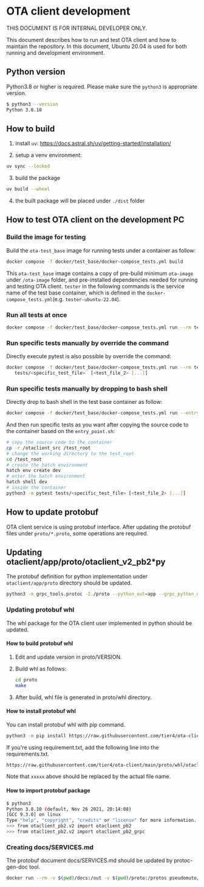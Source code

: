 # OTA client development

THIS DOCUMENT IS FOR INTERNAL DEVELOPER ONLY.

This document describes how to run and test OTA client and how to maintain the repository.
In this document, Ubuntu 20.04 is used for both running and development environment.

## Python version

Python3.8 or higher is required. Please make sure the `python3` is appropriate version.

```bash
$ python3 --version
Python 3.8.10
```

## How to build

1. install `uv`: <https://docs.astral.sh/uv/getting-started/installation/>

2. setup a venv environment:

```bash
uv sync --locked
```

3. build the package

```bash
uv build --wheel
```

4. the built package will be placed under `./dist` folder

## How to test OTA client on the development PC

### Build the image for testing

Build the `ota-test_base` image for running tests under a container as follow:

```bash
docker compose -f docker/test_base/docker-compose_tests.yml build
```

This `ota-test_base` image contains a copy of pre-build minimum `ota-image` under `/ota-image` folder, and pre-installed dependencies needed for running and testing OTA client.
`tester` in the following commands is the service name of the test base container, which is defined in the `docker-compose_tests.yml`(e.g. `tester-ubuntu-22.04`).

### Run all tests at once

```bash
docker compose -f docker/test_base/docker-compose_tests.yml run --rm tester
```

### Run specific tests manually by override the command

Directly execute pytest is also possible by override the command:

```bash
docker compose -f docker/test_base/docker-compose_tests.yml run --rm tester \
   tests/<specific_test_file>  [<test_file_2> [...]]
```

### Run specific tests manually by dropping to bash shell

Directly drop to bash shell in the test base container as follow:

```bash
docker compose -f docker/test_base/docker-compose_tests.yml run --entrypoint bash --rm tester
```

And then run specific tests as you want after copying the source code to the container based on the `entry_point.sh`:

```bash
# copy the source code to the container
cp -r /otaclient_src /test_root
# change the working directory to the test_root
cd /test_root
# create the hatch environment
hatch env create dev
# enter the hatch environment
hatch shell dev
# inside the container
python3 -m pytest tests/<specific_test_file> [<test_file_2> [...]]
```

## How to update protobuf

OTA client service is using protobuf interface.
After updating the protobuf files under `proto/*.proto`, some operations are required.

## Updating otaclient/app/proto/otaclient_v2_pb2*py

The protobuf definition for python implementation under `otaclient/app/proto` directory should be updated.

```bash
python3 -m grpc_tools.protoc -I./proto --python_out=app --grpc_python_out=app ./proto/otaclient_v2.proto
```

### Updating protobuf whl

The whl package for the OTA client user implemented in python should be updated.

#### How to build protobuf whl

1. Edit and update version in proto/VERSION.
2. Build whl as follows:

   ```bash
   cd proto
   make
   ```

3. After build, whl file is generated in proto/whl directory.

#### How to install protobuf whl

You can install protobuf whl with pip command.

```bash
python3 -m pip install https://raw.githubusercontent.com/tier4/ota-client/main/proto/whl/otaclient_pb2-xxxxx-py3-none-any.whl
```

If you're using requirement.txt, add the following line into the requirements.txt.

```bash
https://raw.githubusercontent.com/tier4/ota-client/main/proto/whl/otaclient_pb2-xxxxx-py3-none-any.whl
```

Note that `xxxxx` above should be replaced by the actual file name.

#### How to import protobuf package

```bash
$ python3
Python 3.8.10 (default, Nov 26 2021, 20:14:08)
[GCC 9.3.0] on linux
Type "help", "copyright", "credits" or "license" for more information.
>>> from otaclient_pb2.v2 import otaclient_pb2
>>> from otaclient_pb2.v2 import otaclient_pb2_grpc
```

### Creating docs/SERVICES.md

The protobuf document docs/SERVICES.md should be updated by protoc-gen-doc tool.

```bash
docker run --rm -v $(pwd)/docs:/out -v $(pwd)/proto:/protos pseudomuto/protoc-gen-doc --doc_opt=markdown,SERVICES.md
```
